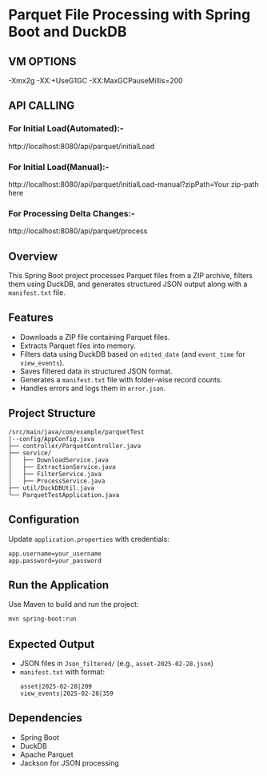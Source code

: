 # Parquet File Processing with Spring Boot and DuckDB

## VM OPTIONS
-Xmx2g -XX:+UseG1GC -XX:MaxGCPauseMillis=200

## API CALLING

### For Initial Load(Automated):-
http://localhost:8080/api/parquet/initialLoad

### For Initial Load(Manual):-
http://localhost:8080/api/parquet/initialLoad-manual?zipPath=Your zip-path here

### For Processing Delta Changes:-
http://localhost:8080/api/parquet/process

## Overview  
This Spring Boot project processes Parquet files from a ZIP archive, filters them using DuckDB, and generates structured JSON output along with a `manifest.txt` file.

## Features  
- Downloads a ZIP file containing Parquet files.  
- Extracts Parquet files into memory.  
- Filters data using DuckDB based on `edited_date` (and `event_time` for `view_events`).  
- Saves filtered data in structured JSON format.  
- Generates a `manifest.txt` file with folder-wise record counts.  
- Handles errors and logs them in `error.json`.

## Project Structure  
```
/src/main/java/com/example/parquetTest
|--config/AppConfig.java 
├── controller/ParquetController.java  
├── service/  
│   ├── DownloadService.java  
│   ├── ExtractionService.java  
│   ├── FilterService.java  
│   ├── ProcessService.java  
├── util/DuckDBUtil.java  
└── ParquetTestApplication.java  
```

## Configuration  
Update `application.properties` with credentials:  
```properties
app.username=your_username  
app.password=your_password  
```

## Run the Application  
Use Maven to build and run the project:  
```sh
mvn spring-boot:run
```

## Expected Output  
- JSON files in `Json_filtered/` (e.g., `asset-2025-02-28.json`)  
- `manifest.txt` with format:  
  ```
  asset|2025-02-28|209
  view_events|2025-02-28|359
  ```

## Dependencies  
- Spring Boot  
- DuckDB  
- Apache Parquet  
- Jackson for JSON processing  
